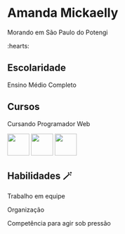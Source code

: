 <h1>Amanda Mickaelly</h1>
<p> Morando em São Paulo do Potengi</p> :hearts:

<h2>Escolaridade</h2>
<p> Ensino Médio Completo</p>

<h2>Cursos</h2>
<p> Cursando Programador Web</p>

<div class = "icons">
<img src="https://cdn.jsdelivr.net/gh/devicons/devicon@latest/icons/javascript/javascript-plain.svg" width = "50px"/>
<img src="https://cdn.jsdelivr.net/gh/devicons/devicon@latest/icons/css3/css3-original.svg" width = "50px"/>          
<img src="https://cdn.jsdelivr.net/gh/devicons/devicon@latest/icons/html5/html5-original.svg" width = "50px"/>
 </div>

<h2>Habilidades 🪄</h2>
<p> Trabalho em equipe</p> 
<p> Organização</p>
<p>Competência para agir sob pressão</p>
       